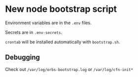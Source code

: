 # New node bootstrap script

Environment variables are in the `.env` files.

Secrets are in `.env-secrets`.

`crontab` will be installed automatically with `bootstrap.sh`.

## Debugging

Check out `/var/log/orbs-bootstrap.log` or `/var/log/cfn-init*`
